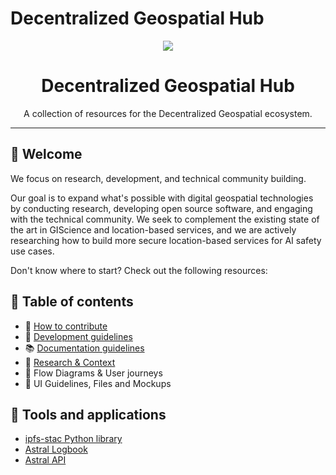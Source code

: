 # Decentralized Geospatial Hub

<style>
.md-content .md-typeset h1 { display: none; }
</style>

<div align="center">
<a href="https://decentralizedgeo.org/" target="_blank"><img src="https://avatars.githubusercontent.com/u/199006257?s=150&v=4" /></a>
  <h1>Decentralized Geospatial Hub</h1>
  <p>A collection of resources for the Decentralized Geospatial ecosystem.</p>
</div>

---

## 👋 Welcome

We focus on research, development, and technical community building.

Our goal is to expand what's possible with digital geospatial technologies by conducting research, developing open source software, and engaging with the technical community. We seek to complement the existing state of the art in GIScience and location-based services, and we are actively researching how to build more secure location-based services for AI safety use cases.

Don't know where to start? Check out the following resources:

## 📖 Table of contents

- 🚢 [How to contribute](./contribute/contributing-guidelines.md)
- 💅 [Development guidelines](./style-guidelines.md)
- 📚 [Documentation guidelines](./documentation-guidelines.md)
- 🔬 <a href="https://osf.io/preprints/osf/bg2uq_v1" target="_blank">Research & Context</a>
- 🔀 Flow Diagrams & User journeys
- 🚀 UI Guidelines, Files and Mockups

## :toolbox: Tools and applications

- <a href="https://decentralizedgeo.github.io/ipfs-stac/" target="_blank">ipfs-stac Python library</a>
- [Astral Logbook](./ecosystem/astral-logbook/index.md)
- [Astral API](./ecosystem/astral-api/index.md)

